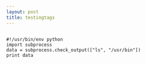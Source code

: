 ```yaml
---
layout: post
title: testingtags
---
```

<code>
#!/usr/bin/env python
import subprocess
data = subprocess.check_output(["ls", "/usr/bin"])
print data
</code>